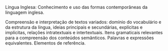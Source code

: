 Língua Inglesa: Conhecimento e uso das formas contemporâneas da linguagem inglesa.

Compreensão e interpretação de textos variados: domínio do vocabulário e da estrutura da língua, ideias principais e secundárias, explícitas e implícitas, relações intratextuais e intertextuais.
Itens gramaticais relevantes para a compreensão dos conteúdos semânticos. Palavras e expressões equivalentes. Elementos de referência.
